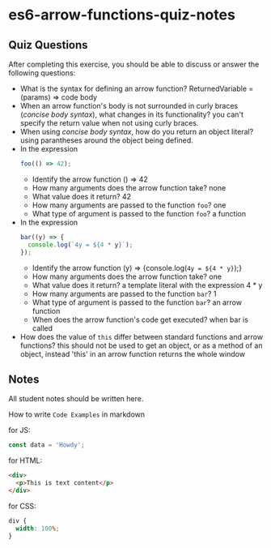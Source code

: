 # es6-arrow-functions-quiz-notes

## Quiz Questions

After completing this exercise, you should be able to discuss or answer the following questions:

- What is the syntax for defining an arrow function?
  ReturnedVariable = (params) => code body
- When an arrow function's body is not surrounded in curly braces (_concise body syntax_), what changes in its functionality?
  you can't specify the return value when not using curly braces.
- When using _concise body syntax_, how do you return an object literal?
  using parantheses around the object being defined.
- In the expression
  ```js
  foo(() => 42);
  ```
  - Identify the arrow function
    () => 42
  - How many arguments does the arrow function take?
    none
  - What value does it return?
    42
  - How many arguments are passed to the function `foo`?
    one
  - What type of argument is passed to the function `foo`?
    a function
- In the expression
  ```js
  bar((y) => {
    console.log(`4y = ${4 * y}`);
  });
  ```
  - Identify the arrow function
    (y) => {console.log(`4y = ${4 * y}`);}
  - How many arguments does the arrow function take?
    one
  - What value does it return?
    a template literal with the expression 4 \* y
  - How many arguments are passed to the function `bar`?
    1
  - What type of argument is passed to the function `bar`?
    an arrow function
  - When does the arrow function's code get executed?
    when bar is called
- How does the value of `this` differ between standard functions and arrow functions?
  this should not be used to get an object, or as a method of an object, instead 'this' in an arrow function returns the whole window

## Notes

All student notes should be written here.

How to write `Code Examples` in markdown

for JS:

```javascript
const data = 'Howdy';
```

for HTML:

```html
<div>
  <p>This is text content</p>
</div>
```

for CSS:

```css
div {
  width: 100%;
}
```

